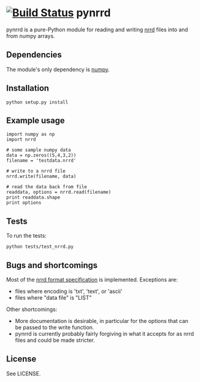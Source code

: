 [![Build Status](https://travis-ci.org/mhe/pynrrd.svg?branch=master)](https://travis-ci.org/mhe/pynrrd)
pynrrd
======

pynrrd is a pure-Python module for reading and writing [nrrd][1] files into and 
from numpy arrays.

[1]: http://teem.sourceforge.net/nrrd/

Dependencies
------------

The module's only dependency is [numpy][2].

[2]: http://numpy.scipy.org/

Installation
------------

    python setup.py install

Example usage
-------------

    import numpy as np
    import nrrd

    # some sample numpy data
    data = np.zeros((5,4,3,2))
    filename = 'testdata.nrrd'

    # write to a nrrd file
    nrrd.write(filename, data)

    # read the data back from file
    readdata, options = nrrd.read(filename)
    print readdata.shape
    print options

Tests
-----

To run the tests:

    python tests/test_nrrd.py

Bugs and shortcomings
---------------------

Most of the [nrrd format specification][3] is implemented. Exceptions
are: 

-  files where encoding is 'txt', 'text', or 'ascii'
-  files where "data file" is "LIST"

Other shortcomings:

- More documentation is desirable, in particular for the options that
  can be passed to the write function.
- pynrrd is currently probably fairly forgiving in what it accepts for as
  nrrd files and could be made stricter.

[3]: http://teem.sourceforge.net/nrrd/format.html


License
-------

See LICENSE.
